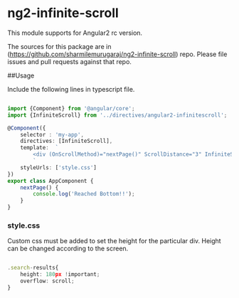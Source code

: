 ng2-infinite-scroll
=========

This module supports for Angular2 rc version.

The sources for this package are in (https://github.com/sharmilemurugaraj/ng2-infinite-scroll) repo. Please file issues and pull requests against that repo.

##Usage

Include the following lines in typescript file.
```typescript

import {Component} from '@angular/core';
import {InfiniteScroll} from '../directives/angular2-infinitescroll';

@Component({
    selector : 'my-app',
    directives: [InfiniteScroll],
    template:  `
        <div (OnScrollMethod)="nextPage()" ScrollDistance="3" InfiniteScroll="InfiniteScroll"></div>
        `
    styleUrls: ['style.css']
})
export class AppComponent {
    nextPage() {
        console.log('Reached Bottom!!');
    }
}
```
### style.css

Custom css must be added to set the height for the particular div. Height can be changed according to the screen.

```typescript

.search-results{
	height: 180px !important;
	overflow: scroll;
}
```




